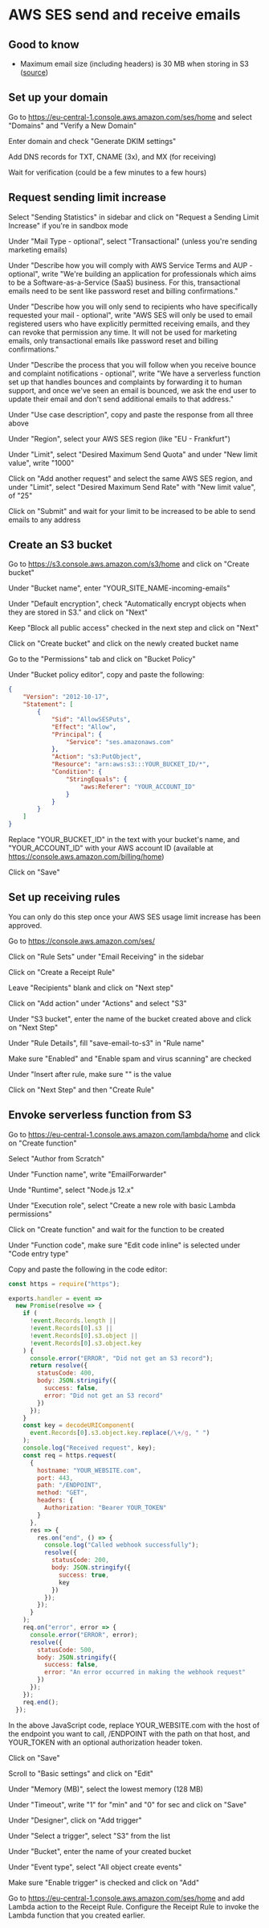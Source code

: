 # AWS SES send and receive emails

## Good to know

- Maximum email size (including headers) is 30 MB when storing in S3 ([source](https://docs.aws.amazon.com/ses/latest/DeveloperGuide/receiving-email-action-s3.html))

## Set up your domain

Go to https://eu-central-1.console.aws.amazon.com/ses/home and select "Domains" and "Verify a New Domain"

Enter domain and check "Generate DKIM settings"

Add DNS records for TXT, CNAME (3x), and MX (for receiving)

Wait for verification (could be a few minutes to a few hours)

## Request sending limit increase

Select "Sending Statistics" in sidebar and click on "Request a Sending Limit Increase" if you're in sandbox mode

Under "Mail Type - optional", select "Transactional" (unless you're sending marketing emails)

Under "Describe how you will comply with AWS Service Terms  and AUP  - optional", write "We're building an application for professionals which aims to be a Software-as-a-Service (SaaS) business. For this, transactional emails need to be sent like password reset and billing confirmations."

Under "Describe how you will only send to recipients who have specifically requested your mail - optional", write "AWS SES will only be used to email registered users who have explicitly permitted receiving emails, and they can revoke that permission any time. It will not be used for marketing emails, only transactional emails like password reset and billing confirmations."

Under "Describe the process that you will follow when you receive bounce and complaint notifications - optional", write "We have a serverless function set up that handles bounces and complaints by forwarding it to human support, and once we've seen an email is bounced, we ask the end user to update their email and don't send additional emails to that address."

Under "Use case description", copy and paste the response from all three above

Under "Region", select your AWS SES region (like "EU - Frankfurt")

Under "Limit", select "Desired Maximum Send Quota" and under "New limit value", write "1000"

Click on "Add another request" and select the same AWS SES region, and under "Limit", select "Desired Maximum Send Rate" with "New limit value", of "25"

Click on "Submit" and wait for your limit to be increased to be able to send emails to any address

## Create an S3 bucket

Go to https://s3.console.aws.amazon.com/s3/home and click on "Create bucket"

Under "Bucket name", enter "YOUR_SITE_NAME-incoming-emails"

Under "Default encryption", check "Automatically encrypt objects when they are stored in S3." and click on "Next"

Keep "Block all public access" checked in the next step and click on "Next"

Click on "Create bucket" and click on the newly created bucket name

Go to the "Permissions" tab and click on "Bucket Policy"

Under "Bucket policy editor", copy and paste the following:

```json
{
    "Version": "2012-10-17",
    "Statement": [
        {
            "Sid": "AllowSESPuts",
            "Effect": "Allow",
            "Principal": {
                "Service": "ses.amazonaws.com"
            },
            "Action": "s3:PutObject",
            "Resource": "arn:aws:s3:::YOUR_BUCKET_ID/*",
            "Condition": {
                "StringEquals": {
                    "aws:Referer": "YOUR_ACCOUNT_ID"
                }
            }
        }
    ]
}
```

Replace "YOUR_BUCKET_ID" in the text with your bucket's name, and "YOUR_ACCOUNT_ID" with your AWS account ID (available at https://console.aws.amazon.com/billing/home)

Click on "Save"

## Set up receiving rules

You can only do this step once your AWS SES usage limit increase has been approved.

Go to https://console.aws.amazon.com/ses/

Click on "Rule Sets" under "Email Receiving" in the sidebar

Click on "Create a Receipt Rule"

Leave "Recipients" blank and click on "Next step"

Click on "Add action" under "Actions" and select "S3"

Under "S3 bucket", enter the name of the bucket created above and click on "Next Step"

Under "Rule Details", fill "save-email-to-s3" in "Rule name"

Make sure "Enabled" and "Enable spam and virus scanning" are checked

Under "Insert after rule, make sure "<Beginning>" is the value

Click on "Next Step" and then "Create Rule"

## Envoke serverless function from S3

Go to https://eu-central-1.console.aws.amazon.com/lambda/home and click on "Create function"

Select "Author from Scratch"

Under "Function name", write "EmailForwarder"

Unde "Runtime", select "Node.js 12.x"

Under "Execution role", select "Create a new role with basic Lambda permissions"

Click on "Create function" and wait for the function to be created

Under "Function code", make sure "Edit code inline" is selected under "Code entry type"

Copy and paste the following in the code editor:

```js
const https = require("https");

exports.handler = event =>
  new Promise(resolve => {
    if (
      !event.Records.length ||
      !event.Records[0].s3 ||
      !event.Records[0].s3.object ||
      !event.Records[0].s3.object.key
    ) {
      console.error("ERROR", "Did not get an S3 record");
      return resolve({
        statusCode: 400,
        body: JSON.stringify({
          success: false,
          error: "Did not get an S3 record"
        })
      });
    }
    const key = decodeURIComponent(
      event.Records[0].s3.object.key.replace(/\+/g, " ")
    );
    console.log("Received request", key);
    const req = https.request(
      {
        hostname: "YOUR_WEBSITE.com",
        port: 443,
        path: "/ENDPOINT",
        method: "GET",
        headers: {
          Authorization: "Bearer YOUR_TOKEN"
        }
      },
      res => {
        res.on("end", () => {
          console.log("Called webhook successfully");
          resolve({
            statusCode: 200,
            body: JSON.stringify({
              success: true,
              key
            })
          });
        });
      }
    );
    req.on("error", error => {
      console.error("ERROR", error);
      resolve({
        statusCode: 500,
        body: JSON.stringify({
          success: false,
          error: "An error occurred in making the webhook request"
        })
      });
    });
    req.end();
  });

```

In the above JavaScript code, replace YOUR_WEBSITE.com with the host of the endpoint you want to call, /ENDPOINT with the path on that host, and YOUR_TOKEN with an optional authorization header token.

Click on "Save"

Scroll to "Basic settings" and click on "Edit"

Under "Memory (MB)", select the lowest memory (128 MB)

Under "Timeout", write "1" for "min" and "0" for sec and click on "Save"

Under "Designer", click on "Add trigger"

Under "Select a trigger", select "S3" from the list

Under "Bucket", enter the name of your created bucket

Under "Event type", select "All object create events"

Make sure "Enable trigger" is checked and click on "Add"

Go to https://eu-central-1.console.aws.amazon.com/ses/home and add Lambda action to the Receipt Rule. Configure the Receipt Rule to invoke the Lambda function that you created earlier.
